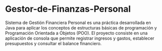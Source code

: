 # Gestor-de-Finanzas-Personal
Sistema de Gestión Financiera Personal es una práctica desarrollada en Java para aplicar los conceptos de estructuras básicas de programación y Programación Orientada a Objetos (POO).  El proyecto consiste en una aplicación de consola que permite registrar ingresos y gastos, establecer presupuestos y consultar el balance financiero.
